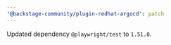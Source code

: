 ```yaml
---
'@backstage-community/plugin-redhat-argocd': patch
---
```


Updated dependency `@playwright/test` to `1.51.0`.

